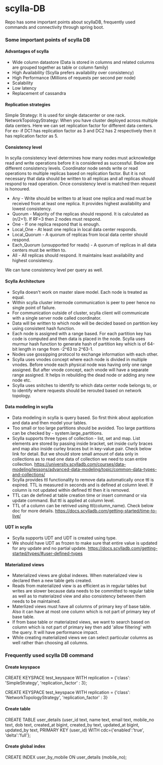 # scylla-DB
Repo has some important points about scyllaDB, frequently used commands and connectivity through spring boot.

### Some important points of scylla DB
#### Advantages of scylla
* Wide column datastore (Data is stored in columns and related columns are grouped together as table or column family)
* High Availability (Scylla prefers availability over consistency)
* High Performance (Millions of requests per second per node)
* Scalability
* Low latency
* Replacement of cassandra

#### Replication strategies
Simple Strategy: It is used for single datacenter or one rack.<br>
NetworkTopologyStrategy: When you have cluster deployed across multiple data centers. Here we can set replication factor for different data centers. For ex- if DC1 has replication factor as 3 and DC2 has 2 respectively then it has replication factor as 5.

#### Consistency level
In scylla consistency level determines how many nodes must acknowledge read and write operations before it is considered as successful. Below are different consistency levels. Coordinator node sends write or read operations to multiple replicas based on replication factor. But it is not necessary that data should be written to all replicas and all replicas should respond to read operation. Once consistency level is matched then request is honoured. 

* Any - Write should be written to at least one replica and read must be received from at least one replica. It provides highest availability and lowest consistency.
* Quorum - Majority of the replicas should respond. It is calculated as (n/2+1). If RF=3 then 2 nodes must respond.
* One - If one replica respond that is enough.
* Local_One - At least one replica in local data center responds.
* Local_Quorum - A quorum of replicas from local data center should respond.
* Each_Quorum (unsupported for reads) - A quorum of replicas in all data centers must be written to.
* All - All replicas should respond. It maintains least availability and highest consistency.

We can tune consistency level per query as well.

#### Scylla Architecture
* Scylla doesn't work on master slave model. Each node is treated as equal.
* Within scylla cluster internode communication is peer to peer hence no single point of failure. 
* For communication outside of cluster, scylla client will communicate with a single server node called coordinator.
* Data will be written to which node will be decided based on partition key using consistent hash function.
* Each node is assigned with a range based. For each partition key has code is computed and then data is placed in the node. Scylla uses murmur hash function to generate hash of partition key which is of 64-bit length in range from -2^63 to 2^63-1.
* Nodes use gossipping protocol to exchange information with each other.
* Scylla uses vnodes concept where each node is divided in multiple vnodes. Before vnode each physical node was having only one range assigned. But after vnode concept, each vnode will have a separate range assigned. It helps in rebuilding the dead node or adding any new node etc.
* Scylla uses snitches to identify to which data center node belongs to, or to identify where requests should be rerouted based on network topology.

#### Data modeling in scylla
* Data modeling in scylla is query based. So first think about application and data and then model your tables.
* Too small or too large partitions should be avoided. Too large partitions can be checked by - system.large_partitions.
* Scylla supports three types of collection - list, set and map. List elements are stored by passing inside bracket, set inside curly braces and map also inside curley braces but in key-value pair. Check below link for detail. But we should store small amount of data only in collections as to read one data of collection we need to scan entire collection.
https://university.scylladb.com/courses/data-modeling/lessons/advanced-data-modeling/topic/common-data-types-and-collections/
* Scylla provides ttl functionality to remove data automatically once ttl is expired. TTL is measured in seconds and is defined at column level. If column is not updated within defined ttl then it is removed.
* TTL can de defined at table creation time or insert command or via update command. But ttl is applied at column level.
* TTL of a column can be retrived using ttl(column_name). Check below doc for more details.
https://docs.scylladb.com/getting-started/time-to-live/

#### UDT in scylla
* Scylla supports UDT and UDT is created using type.
* We should have UDT as frozen to make sure that entire value is updated for any update and no partial update.
https://docs.scylladb.com/getting-started/types/#user-defined-types

#### Materialized views
* Materialized views are global indexes. When materialized view is declared then a new table gets created.
* Reads from materialized view is as efficient as in regular tables but writes are slower because data needs to be committed to regular table as well as to materialzed view and also consistency between them needs to be maintained.
* Materlized views must have all columns of primary key of base table. Also it can have at most one column which is not part of primary key of base table.
* If from base table or materialzed views, we want to search based on column which is not part of primary key then add 'allow filtering' with the query. It will have performance impact. 
* While creating materialized views we can select particular columns as well rather than choosing all columns.

### Frequently used scylla DB command
#### Create keyspace

CREATE KEYSPACE test_keyspace WITH replication = {'class': 'SimpleStrategy', 'replication_factor' : 3};<br>

CREATE KEYSPACE test_keyspace WITH replication = {'class': 'NetworkTopologyStrategy', 'replication_factor' : 3}

#### Create table
CREATE TABLE user_details (user_id text, name text, email text, mobile_no text, dob text, created_at bigint, created_by text, updated_at bigint, updated_by text, PRIMARY KEY (user_id) WITH cdc={'enabled':'true', 'delta':'full'};

#### Create global index
CREATE INDEX user_by_mobile ON user_details (mobile_no);


